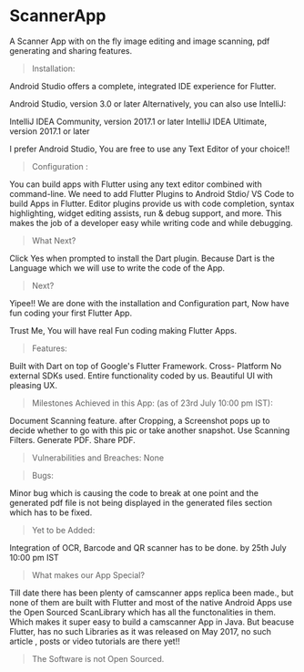 # ScannerApp
A Scanner App with on the fly image editing and image scanning, pdf generating and sharing features.

>Installation:

Android Studio offers a complete, integrated IDE experience for Flutter.

Android Studio, version 3.0 or later
Alternatively, you can also use IntelliJ:

IntelliJ IDEA Community, version 2017.1 or later
IntelliJ IDEA Ultimate, version 2017.1 or later
 
I prefer Android Studio, You are free to use any Text Editor of your choice!!

>Configuration :

You can build apps with Flutter using any text editor combined with command-line.
We need to add Flutter Plugins to Android Stdio/ VS Code to build Apps in Flutter.
Editor plugins provide us with code completion, syntax highlighting, widget editing assists, run & debug support, and more.
This makes the job of a developer easy while writing code and while debugging.

>What Next?

Click Yes when prompted to install the Dart plugin.
Because Dart is the Language which we will use to write the code of the  App.

>Next?

Yipee!! We are done with the installation and Configuration part, Now have fun coding your first Flutter App.

Trust Me, You will have real Fun coding making Flutter Apps.


>Features:

Built with Dart on top of Google's Flutter Framework.
Cross- Platform
No external SDKs used.
Entire functionality coded by us.
Beautiful UI with pleasing UX.


>Milestones Achieved in this App: (as of 23rd July 10:00 pm IST):

Document Scanning feature. 
after Cropping, a Screenshot pops up to decide whether to go with this pic or take another snapshot.
Use Scanning Filters.
Generate PDF.
Share PDF.

>Vulnerabilities and Breaches:
None

>Bugs:

Minor bug which is causing the code to break at one point and the generated pdf file is not being displayed in the generated files section which has to be fixed.


>Yet to be Added:

Integration of OCR, Barcode and QR scanner has to be done. by 25th July 10:00 pm IST



> What makes our App Special?

Till date there has been plenty of camscanner apps replica been made., but none of them are built with Flutter and most of the native Android Apps use the Open Sourced ScanLibrary which has all the functonalities in them. Which makes it super easy to build a camscanner App in Java. But beacuse Flutter, has no such Libraries as it was released 
on May 2017, no such article , posts or video tutorials are there yet!!


>The Software is not Open Sourced.
